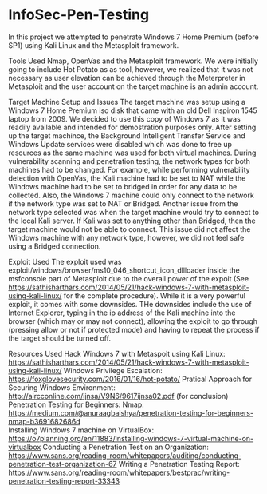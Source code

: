 # InfoSec-Pen-Testing
In this project we attempted to penetrate Windows 7 Home Premium (before SP1) using Kali Linux and the Metasploit framework.

Tools Used
Nmap, OpenVas and the Metasploit framework. We were initially going to include Hot Potato as as tool, however, we realized that it was not necessary as user elevation can be achieved through the Meterpreter in Metasploit and the user account on the target machine is an admin account.

Target Machine Setup and Issues
 The target machine was setup using a Windows 7 Home Premium iso disk that came with an old Dell Inspiron 1545 laptop from 2009. We decided to use this copy of Windows 7 as it was readily available and intended for demostration purposes only. After setting up the target machince, the Background Intelligent Transfer Service and Windows Update services were disabled which was done to free up resources as the same machine was used for both virtual machines. During vulnerability scanning and penetration testing, the network types for both machines had to be changed. For example, while performing vulnerability detection with OpenVas, the Kali machine had to be set to NAT while the Windows machine had to be set to bridged in order for any data to be collected. Also, the Windows 7 machine could only connect to the network if the network type was set to NAT or Bridged. Another issue from the network type selected was when the target machine would try to connect to the local Kali server. If Kali was set to anything other than Bridged, then the target machine would not be able to connect. This issue did not affect the Windows machine with any network type, however, we did not feel safe using a Bridged connection. 

 Exploit Used
 The exploit used was exploit/windows/browser/ms10_046_shortcut_icon_dllloader inside the msfconsole part of Metasploit due to the overall power of the expoit (See https://sathisharthars.com/2014/05/21/hack-windows-7-with-metasploit-using-kali-linux/ for the complete procedure). While it is a very powerful exploit, it comes with some downsides. THe downsides include the use of Internet Explorer, typing in the ip address of the Kali machine into the browser (which may or may not connect), allowing the exploit to go through (pressing allow or not if protected mode) and having to repeat the process if the target should be turned off. 

Resources Used
Hack Windows 7 with Metaspoit using Kali Linux: https://sathisharthars.com/2014/05/21/hack-windows-7-with-metasploit-using-kali-linux/
Windows Privilege Escalation: https://foxglovesecurity.com/2016/01/16/hot-potato/
Pratical Approach for Securing Windows Environment: http://aircconline.com/ijnsa/V9N6/9617ijnsa02.pdf (for conclusion)
Penetration Testing for Beginners: Nmap: https://medium.com/@anuraagbaishya/penetration-testing-for-beginners-nmap-b3691682686d  
Installing Windows 7 machine on VirtualBox:  https://o7planning.org/en/11883/installing-windows-7-virtual-machine-on-virtualbox 
Conducting a Penetration Test on an Organization: https://www.sans.org/reading-room/whitepapers/auditing/conducting-penetration-test-organization-67 
Writing a Penetration Testing Report: https://www.sans.org/reading-room/whitepapers/bestprac/writing-penetration-testing-report-33343 


